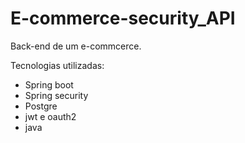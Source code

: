 # E-commerce-security_API

Back-end de um e-commcerce.

Tecnologias utilizadas:
- Spring boot
- Spring security
- Postgre
- jwt e oauth2
- java
